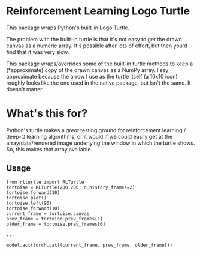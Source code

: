 # Reinforcement Learning Logo Turtle

This package wraps Python's built-in Logo Turtle.

The problem with the built-in turtle is that it's not easy to get the drawn canvas as a numeric array. It's possible after lots of effort, but then you'd find that it was very slow.

This package wraps/overrides some of the built-in turtle methods to keep a (*approximate) copy of the drawn canvas as a NumPy array. I say approximate because the arrow I use as the turtle itself (a 10x10 icon) roughly looks like the one used in the native package, but isn't the same. It doesn't matter.

# What's this for?

Python's turtle makes a *great* testing ground for reinforcement learning / deep-Q learning algorithms, or it would if we could easily get at the array/data/rendered image underlying the window in which the turtle shows. So, this makes that array available.

## Usage

```
from rlturtle import RLTurtle
tortoise = RLTurtle(200,200, n_history_frames=2)
tortoise.forward(10)
tortoise.plot()
tortoise.left(90)
tortoise.forward(10)
current_frame = tortoise.canvas
prev_frame = tortoise.prev_frames[1]
older_frame = tortoise.prev_frames[0]

...

model.act(torch.cat((current_frame, prev_frame, older_frame)))
```